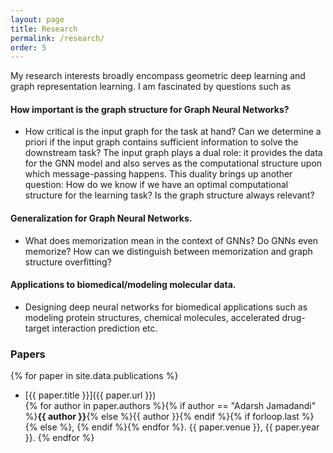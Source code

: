 ```yaml
---
layout: page
title: Research
permalink: /research/
order: 5
---
```

My research interests broadly encompass geometric deep learning and graph representation learning. I am fascinated by questions such as

#### How important is the graph structure for Graph Neural Networks?
* How critical is the input graph for the task at hand? Can we determine a priori if the input graph contains sufficient information to solve the downstream task? The input graph plays a dual role: it provides the data for the GNN model and also serves as the computational structure upon which message-passing happens. This duality brings up another question: How do we know if we have an optimal computational structure for the learning task? Is the graph structure always relevant?

#### Generalization for Graph Neural Networks.
 * What does memorization mean in the context of GNNs? Do GNNs even memorize? How can we distinguish between memorization and graph structure overfitting?

#### Applications to biomedical/modeling molecular data.
* Designing deep neural networks for biomedical applications such as modeling protein structures, chemical molecules, accelerated drug-target interaction prediction etc.


### Papers

{% for paper in site.data.publications %}
* [{{ paper.title }}]({{ paper.url }}) <br>
  {% for author in paper.authors %}{% if author == "Adarsh Jamadandi" %}**{{ author }}**{% else %}{{ author }}{% endif %}{% if forloop.last %}{% else %}, {% endif %}{% endfor %}.
  {{ paper.venue }}, {{ paper.year }}.
{% endfor %}

